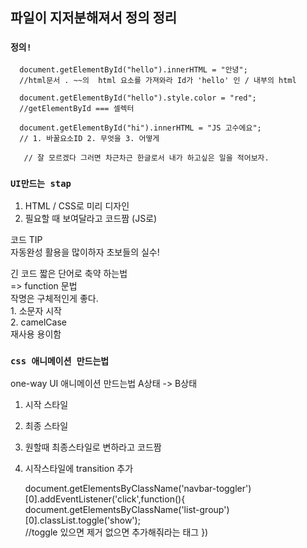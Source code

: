 ## 파일이 지저분해져서 정의 정리


### `정의!`
      document.getElementById("hello").innerHTML = "안녕";      
      //html문서 . ~~의  html 요소를 가져와라 Id가 'hello' 인 / 내부의 html
      
      document.getElementById("hello").style.color = "red";      
      //getElementById === 셀렉터
      
      document.getElementById("hi").innerHTML = "JS 고수에요";      
      // 1. 바꿀요소ID 2. 무엇을 3. 어떻게
      
       // 잘 모르겠다 그러면 차근차근 한글로서 내가 하고싶은 일을 적어보자.


###  `UI만드는 stap` <br>
  1. HTML / CSS로 미리 디자인 <br>
  2. 필요할 때 보여달라고 코드짬 (JS로)  <br>

  코드 TIP  <br>
  자동완성 활용을 많이하자 초보들의 실수! <br>

  긴 코드 짧은 단어로 축약 하는법 <br>
  => function 문법 <br> 
      작명은 구체적인게 좋다. <br>
      1. 소문자 시작 <br>
      2. camelCase <br>
  재사용 용이함




###  `css 애니메이션 만드는법` <br>
  one-way UI  애니메이션 만드는법  A상태 -> B상태 <br>

  1. 시작 스타일 <br>
  2. 최종 스타일 <br>
  3. 원할때 최종스타일로 변하라고 코드짬 <br>
  4. 시작스타일에 transition 추가 <br>

      
      
      
        document.getElementsByClassName('navbar-toggler')
                    [0].addEventListener('click',function(){
                        document.getElementsByClassName('list-group')[0].classList.toggle('show');  
                        //toggle 있으면 제거 없으면 추가해줘라는 태그
                    })
